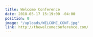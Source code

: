 ```yaml
---
title: Welcome Conference
date: 2018-05-17 15:19:00 -04:00
position: 0
image: "/uploads/WELCOME_CONF.jpg"
link: http://thewelcomeconference.com/
---
```


